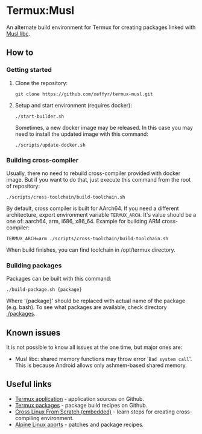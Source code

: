 # Termux:Musl

An alternate build environment for Termux for creating packages linked with [Musl libc](https://www.musl-libc.org/).

## How to

### Getting started

1. Clone the repository:
   ```
   git clone https://github.com/xeffyr/termux-musl.git
   ```

2. Setup and start environment (requires docker):
   ```
   ./start-builder.sh
   ```
   Sometimes, a new docker image may be released. In this case you may need to install the updated image with this command:
   ```
   ./scripts/update-docker.sh
   ```

### Building cross-compiler

Usually, there no need to rebuild cross-compiler provided with docker image. But if you want to do that, just execute this command from the root of repository:
```
./scripts/cross-toolchain/build-toolchain.sh
```

By default, cross compiler is built for AArch64. If you need a different architecture, export environment variable `TERMUX_ARCH`. It's value should be a one of: aarch64, arm, i686, x86_64. Example for building ARM cross-compiler:
```
TERMUX_ARCH=arm ./scripts/cross-toolchain/build-toolchain.sh
```

When build finishes, you can find toolchain in /opt/termux directory.

### Building packages

Packages can be built with this command:
```
./build-package.sh {package}
```
Where '{package}' should be replaced with actual name of the package (e.g. bash). To see what packages are available, check directory [./packages](./packages).

## Known issues

It is not possible to know all issues at the one time, but major ones are:

* Musl libc: shared memory functions may throw error '`Bad system call`'. This is because Android allows only ashmem-based shared memory.

## Useful links

- [Termux application](https://github.com/termux/termux-app) - application sources on Github.
- [Termux packages](https://github.com/termux/termux-packages) - package build recipes on Github.
- [Cross Linux From Scratch (embedded)](http://trac.clfs.org/wiki/download#EmbeddedDevelopment) - learn steps for creating cross-compiling environment.
- [Alpine Linux aports](https://git.alpinelinux.org/cgit/aports) - patches and package recipes.
